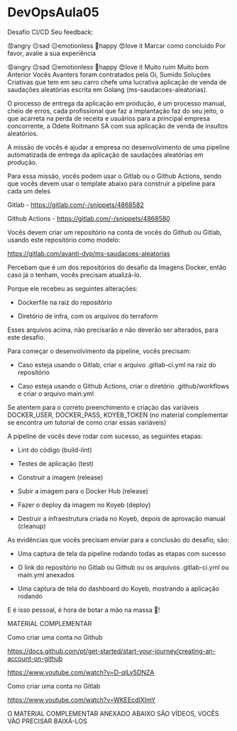 # DevOpsAula05

Desafio CI/CD
Seu feedback:

😡angry
😔sad
😑emotionless
🙂happy
😍love it
Marcar como concluído
Por favor, avalie a sua experiência

😡angry
😔sad
😑emotionless
🙂happy
😍love it
Muito ruim
Muito bom
Anterior
Vocês Avanters foram contratados pela Oi, Sumido Soluções Criativas que tem em seu carro chefe uma lucrativa aplicação de venda de saudações aleatórias escrita em Golang (ms-saudacoes-aleatorias).



O processo de entrega da aplicação em produção, é um processo manual, cheio de erros, cada profissional que faz a implantação faz do seu jeito, o que acarreta na perda de receita e usuários para a principal empresa concorrente, a Odete Roitmann SA com sua aplicação de venda de insultos aleatórios.



A missão de vocês é ajudar a empresa no desenvolvimento de uma pipeline automatizada de entrega da aplicação de saudações aleatórias em produção.



Para essa missão, vocês podem usar o Gitlab ou o Github Actions, sendo que vocês devem usar o template abaixo para construir a pipeline para cada um deles

Gitlab - https://gitlab.com/-/snippets/4868582

Github Actions - https://gitlab.com/-/snippets/4868580



Vocês devem criar um repositório na conta de vocês do Github ou Gitlab, usando este repositório como modelo:

https://gitlab.com/avanti-dvp/ms-saudacoes-aleatorias



Percebam que é um dos repositórios do desafio da Imagens Docker, então caso já o tenham, vocês precisam atualizá-lo.

Porque ele recebeu as seguintes alterações:

- Dockerfile na raiz do repositório

- Diretório de infra, com os arquivos do terraform 



Esses arquivos acima, não precisarão e não deverão ser alterados, para este desafio.



Para começar o desenvolvimento da pipeline, vocês precisam:

- Caso esteja usando o Gitlab, criar o arquivo .gitlab-ci.yml na raiz do repositório

- Caso esteja usando o Github Actions, criar o diretório .github/workflows e criar o arquivo main.yml



Se atentem para o correto preenchimento e criação das variáveis DOCKER_USER, DOCKER_PASS, KOYEB_TOKEN (no material complementar se encontra um tutorial de como criar essas variáveis)



A pipeline de vocês deve rodar com sucesso, as seguintes etapas:

- Lint do código (build-lint)

- Testes de aplicação (test)

- Construir a imagem (release)

- Subir a imagem para o Docker Hub (release)

- Fazer o deploy da imagem no Koyeb (deploy)

- Destruir a infraestrutura criada no Koyeb, depois de aprovação manual (cleanup)



As evidências que vocês precisam enviar para a conclusão do desafio, são:

- Uma captura de tela da pipeline rodando todas as etapas com sucesso

- O link do repositório no Gitlab ou Github ou os arquivos .gitlab-ci.yml ou main.yml anexados

- Uma captura de tela do dashboard do Koyeb, mostrando a aplicação rodando



E é isso pessoal, é hora de botar a mão na massa 🍝!



MATERIAL COMPLEMENTAR

Como criar uma conta no Github

https://docs.github.com/pt/get-started/start-your-journey/creating-an-account-on-github

https://www.youtube.com/watch?v=D-qlLy5DNZA



Como criar uma conta no Gitlab

https://www.youtube.com/watch?v=WKEEcdIXImY


O MATERIAL COMPLEMENTAR ANEXADO ABAIXO SÃO VÍDEOS, VOCÊS VÃO PRECISAR BAIXÁ-LOS
